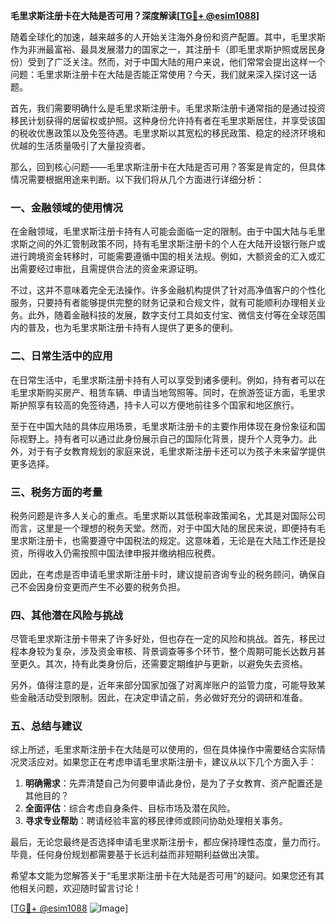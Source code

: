 **毛里求斯注册卡在大陆是否可用？深度解读[[TG💪+ @esim1088](https://t.me/s/esim1088)]**

随着全球化的加速，越来越多的人开始关注海外身份和资产配置。其中，毛里求斯作为非洲最富裕、最具发展潜力的国家之一，其注册卡（即毛里求斯护照或居民身份）受到了广泛关注。然而，对于中国大陆的用户来说，他们常常会提出这样一个问题：毛里求斯注册卡在大陆是否能正常使用？今天，我们就来深入探讨这一话题。

首先，我们需要明确什么是毛里求斯注册卡。毛里求斯注册卡通常指的是通过投资移民计划获得的居留权或护照。这种身份允许持有者在毛里求斯居住，并享受该国的税收优惠政策以及免签待遇。毛里求斯以其宽松的移民政策、稳定的经济环境和优越的生活质量吸引了大量投资者。

那么，回到核心问题——毛里求斯注册卡在大陆是否可用？答案是肯定的，但具体情况需要根据用途来判断。以下我们将从几个方面进行详细分析：

### **一、金融领域的使用情况**
在金融领域，毛里求斯注册卡持有人可能会面临一定的限制。由于中国大陆与毛里求斯之间的外汇管制政策不同，持有毛里求斯注册卡的个人在大陆开设银行账户或进行跨境资金转移时，可能需要遵循中国的相关法规。例如，大额资金的汇入或汇出需要经过审批，且需提供合法的资金来源证明。

不过，这并不意味着完全无法操作。许多金融机构提供了针对高净值客户的个性化服务，只要持有者能够提供完整的财务记录和合规文件，就有可能顺利办理相关业务。此外，随着金融科技的发展，数字支付工具如支付宝、微信支付等在全球范围内的普及，也为毛里求斯注册卡持有人提供了更多的便利。

### **二、日常生活中的应用**
在日常生活中，毛里求斯注册卡持有人可以享受到诸多便利。例如，持有者可以在毛里求斯购买房产、租赁车辆、申请当地驾照等。同时，在旅游签证方面，毛里求斯护照享有较高的免签待遇，持卡人可以方便地前往多个国家和地区旅行。

至于在中国大陆的具体应用场景，毛里求斯注册卡的主要作用体现在身份象征和国际视野上。持有者可以通过此身份展示自己的国际化背景，提升个人竞争力。此外，对于有子女教育规划的家庭来说，毛里求斯注册卡还可以为孩子未来留学提供更多选择。

### **三、税务方面的考量**
税务问题是许多人关心的重点。毛里求斯以其低税率政策闻名，尤其是对国际公司而言，这里是一个理想的税务天堂。然而，对于中国大陆的居民来说，即便持有毛里求斯注册卡，也需要遵守中国税法的规定。这意味着，无论是在大陆工作还是投资，所得收入仍需按照中国法律申报并缴纳相应税费。

因此，在考虑是否申请毛里求斯注册卡时，建议提前咨询专业的税务顾问，确保自己不会因身份变更而产生不必要的税务负担。

### **四、其他潜在风险与挑战**
尽管毛里求斯注册卡带来了许多好处，但也存在一定的风险和挑战。首先，移民过程本身较为复杂，涉及资金审核、背景调查等多个环节，整个周期可能长达数月甚至更久。其次，持有此类身份后，还需要定期维护与更新，以避免失去资格。

另外，值得注意的是，近年来部分国家加强了对离岸账户的监管力度，可能导致某些金融活动受到限制。因此，在决定申请之前，务必做好充分的调研和准备。

### **五、总结与建议**
综上所述，毛里求斯注册卡在大陆是可以使用的，但在具体操作中需要结合实际情况灵活应对。如果您正在考虑申请毛里求斯注册卡，建议从以下几个方面入手：

1. **明确需求**：先弄清楚自己为何要申请此身份，是为了子女教育、资产配置还是其他目的？
2. **全面评估**：综合考虑自身条件、目标市场及潜在风险。
3. **寻求专业帮助**：聘请经验丰富的移民律师或顾问协助处理相关事务。

最后，无论您最终是否选择申请毛里求斯注册卡，都应保持理性态度，量力而行。毕竟，任何身份规划都需要基于长远利益而非短期利益做出决策。

希望本文能为您解答关于“毛里求斯注册卡在大陆是否可用”的疑问。如果您还有其他相关问题，欢迎随时留言讨论！

[[TG💪+ @esim1088](https://t.me/s/esim1088) ![Image](https://i.postimg.cc/4NQfJmqS/Snipaste-2025-05-13-00-14-12.png)]